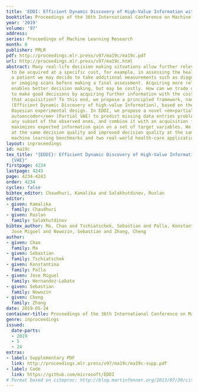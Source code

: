 ```yaml
---
title: 'EDDI: Efficient Dynamic Discovery of High-Value Information with Partial VAE'
booktitle: Proceedings of the 36th International Conference on Machine Learning
year: '2019'
volume: '97'
address: 
series: Proceedings of Machine Learning Research
month: 0
publisher: PMLR
pdf: http://proceedings.mlr.press/v97/ma19c/ma19c.pdf
url: http://proceedings.mlr.press/v97/ma19c.html
abstract: Many real-life decision making situations allow further relevant information
  to be acquired at a specific cost, for example, in assessing the health status of
  a patient we may decide to take additional measurements such as diagnostic tests
  or imaging scans before making a final assessment. Acquiring more relevant information
  enables better decision making, but may be costly. How can we trade off the desire
  to make good decisions by acquiring further information with the cost of performing
  that acquisition? To this end, we propose a principled framework, named <em>EDDI</em>
  (Efficient Dynamic Discovery of high-value Information), based on the theory of
  Bayesian experimental design. In EDDI, we propose a novel <em>partial variational
  autoencoder</em> (Partial VAE) to predict missing data entries problematically given
  any subset of the observed ones, and combine it with an acquisition function that
  maximizes expected information gain on a set of target variables. We show cost reduction
  at the same decision quality and improved decision quality at the same cost in multiple
  machine learning benchmarks and two real-world health-care applications.
layout: inproceedings
id: ma19c
tex_title: "{EDDI}: Efficient Dynamic Discovery of High-Value Information with Partial
  {VAE}"
firstpage: 4234
lastpage: 4243
page: 4234-4243
order: 4234
cycles: false
bibtex_editor: Chaudhuri, Kamalika and Salakhutdinov, Ruslan
editor:
- given: Kamalika
  family: Chaudhuri
- given: Ruslan
  family: Salakhutdinov
bibtex_author: Ma, Chao and Tschiatschek, Sebastian and Palla, Konstantina and Hernandez-Lobato,
  Jose Miguel and Nowozin, Sebastian and Zhang, Cheng
author:
- given: Chao
  family: Ma
- given: Sebastian
  family: Tschiatschek
- given: Konstantina
  family: Palla
- given: Jose Miguel
  family: Hernandez-Lobato
- given: Sebastian
  family: Nowozin
- given: Cheng
  family: Zhang
date: 2019-05-24
container-title: Proceedings of the 36th International Conference on Machine Learning
genre: inproceedings
issued:
  date-parts:
  - 2019
  - 5
  - 24
extras:
- label: Supplementary PDF
  link: http://proceedings.mlr.press/v97/ma19c/ma19c-supp.pdf
- label: Code
  link: https://github.com/microsoft/EDDI
# Format based on citeproc: http://blog.martinfenner.org/2013/07/30/citeproc-yaml-for-bibliographies/
---
```

